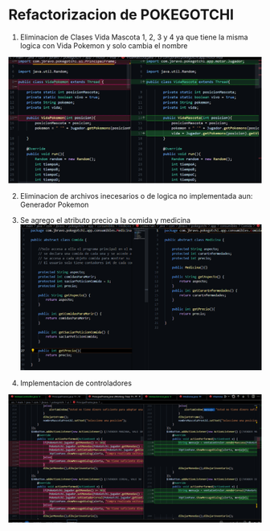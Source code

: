 # Refactorizacion de POKEGOTCHI

1. Eliminacion de Clases Vida Mascota 1, 2, 3 y 4 ya que tiene la misma logica con Vida Pokemon y solo cambia el nombre


![alt text](/RefactorizacionImg/RefactorImg1.png)

2. Eliminacion de archivos inecesarios o de logica no implementada aun:
    Generador Pokemon

3. Se agrego el atributo precio a la comida y medicina 
![alt text](/RefactorizacionImg/Precio.png)

4. Implementacion de controladores

![alt text](/RefactorizacionImg/ControllersAdding.png)